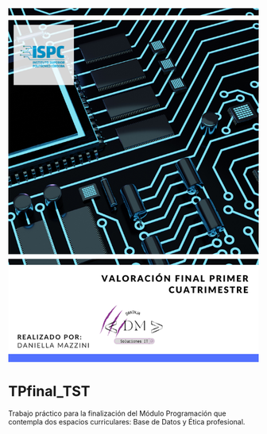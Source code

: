 ![Image text](https://github.com/Daninja111/TPfinal_TST/blob/c24771c205419c8d69a9d3f82b82134862846af1/PORTADA_TP_TST.png)

# TPfinal_TST

Trabajo práctico para la finalización del Módulo Programación que contempla dos espacios curriculares: Base de Datos y Ética profesional.
